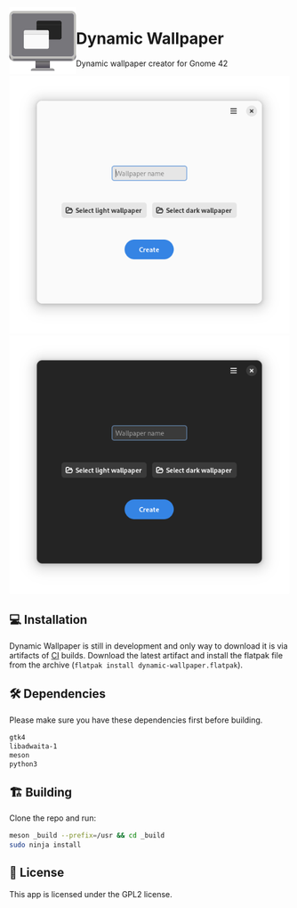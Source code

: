 <img align="left" style="vertical-align: middle" width="120" height="120" src="data/icons/hicolor/scalable/apps/me.dusansimic.DynamicWallpaper.svg">

# Dynamic Wallpaper

Dynamic wallpaper creator for Gnome 42

![Light screenshot](data/screenshots/main.png#gh-light-mode-only)
![Dark screenshot](data/screenshots/main-dark.png#gh-dark-mode-only)

## 💻 Installation

Dynamic Wallpaper is still in development and only way to download it is via
artifacts of [CI](https://github.com/dusansimic/dynamic-wallpaper/actions)
builds. Download the latest artifact and install the flatpak file from the
archive (`flatpak install dynamic-wallpaper.flatpak`).

## 🛠️ Dependencies

Please make sure you have these dependencies first before building.

```
gtk4
libadwaita-1
meson
python3
```

## 🏗️ Building

Clone the repo and run:

```bash
meson _build --prefix=/usr && cd _build
sudo ninja install
```

## 📜 License

This app is licensed under the GPL2 license.

